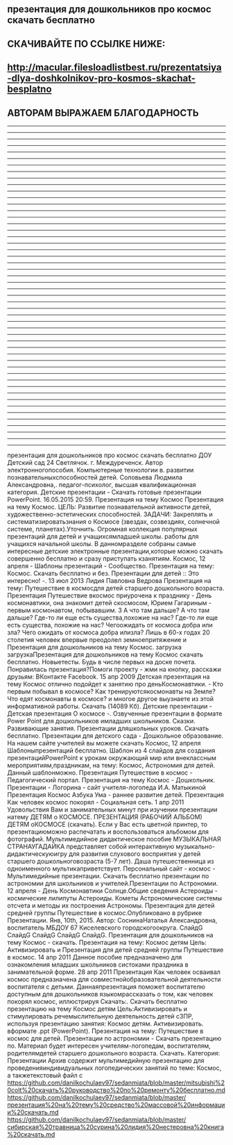 презентация для дошкольников про космос скачать бесплатно
--------------------------------------------------
СКАЧИВАЙТЕ ПО ССЫЛКЕ НИЖЕ:
--------------------------------------------------
http://macular.filesloadlistbest.ru/prezentatsiya-dlya-doshkolnikov-pro-kosmos-skachat-besplatno
--------------------------------------------------
АВТОРАМ ВЫРАЖАЕМ БЛАГОДАРНОСТЬ
--------------------------------------------------
--------------------------------------------------
--------------------------------------------------
--------------------------------------------------
--------------------------------------------------
--------------------------------------------------
--------------------------------------------------
--------------------------------------------------
--------------------------------------------------
--------------------------------------------------
--------------------------------------------------
--------------------------------------------------
--------------------------------------------------
--------------------------------------------------
--------------------------------------------------
--------------------------------------------------
--------------------------------------------------
--------------------------------------------------
--------------------------------------------------
--------------------------------------------------
--------------------------------------------------
--------------------------------------------------
--------------------------------------------------
--------------------------------------------------
--------------------------------------------------
--------------------------------------------------
--------------------------------------------------
--------------------------------------------------
--------------------------------------------------
--------------------------------------------------
--------------------------------------------------
--------------------------------------------------
--------------------------------------------------
--------------------------------------------------
--------------------------------------------------
--------------------------------------------------
--------------------------------------------------
--------------------------------------------------
--------------------------------------------------
--------------------------------------------------
--------------------------------------------------
--------------------------------------------------
--------------------------------------------------
--------------------------------------------------
--------------------------------------------------
--------------------------------------------------
--------------------------------------------------
--------------------------------------------------
--------------------------------------------------
--------------------------------------------------
--------------------------------------------------
презентация для дошкольников про космос скачать бесплатно ДОУ Детский сад 24 Светлячок. г. Междуреченск. Автор электронногопособия. Компьютерные технологии в. развитии познавательныхспособностей детей. Соловьева Людмила Александровна,. педагог-психолог, высшая квалификационная категория. Детские презентации - Скачать готовые презентации PowerPoint. 16.05.2015 20:59. Презентация на тему Космос Презентация на тему Космос. ЦЕЛЬ: Развитие познавательной активности детей, художественно-эстетических способностей. ЗАДАЧИ: Закреплять и систематизироватьзнания о Космосе (звездах, созвездиях, солнечной системе, планетах).Уточнить. Огромная коллекция популярных презентаций для детей и учащихсямладшей школы.  работы для учащихся начальной школы. В данномразделе собраны самые интересные детские электронные презентации,которые можно скачать совершенно бесплатно и сразу приступать кзанятиям. Космос, 12 апреля - Шаблоны презентаций - Сообщество. Презентация на тему: Космос. Скачать бесплатно и без. Презентации для детей :: Это интересно! -. 13 июл 2013  Лидия Павловна Ведрова Презентация на тему: Путешествие в космосдля детей старшего дошкольного возраста. Презентация Путешествие вкосмос приурочена к празднику - День космонавтики, она знакомит детей скосмосом, Юрием Гагариным - первым космонавтом, побывавшим. 3 А что там дальше? А что там дальше? Где-то ли еще есть существа,похожие на нас? Где-то ли еще есть существа, похожие на нас? Чегоожидать от космоса  добра или зла? Чего ожидать от космоса  добра илизла? Лишь в 60-х годах 20 столетия человек впервые преодолел земноепритяжение и
Презентация для дошкольников на тему Космос. загрузка загрузкаПрезентация для дошкольников на тему Космос  скачать бесплатно. Новыетесты. Будь в числе первых на доске почета. Понравилась презентация?Помоги проекту - жми на кнопку, расскажи друзьям: ВКонтакте  Facebook. 15 апр 2009  Детская презентация на тему Космос отлично подойдет к занятию про деньКосмонавтики. - Кто первым побывал в космосе? Как тренируютсякосмонавты на Земле? Что едят космонавты в космосе? и многое другое выузнаете из этой информативной работы. Скачать (14089 Кб). Детские презентации - Детская презентация О космосе -. Озвученные презентации в формате Power Point для дошкольников имладших школьников. Сказки. Развивающие занятия. Презентации дляшкольных уроков. Скачать бесплатно. Презентации для детского сада - Дошкольное образование. На нашем сайте учителей вы можете скачать Космос, 12 апреля Шаблоныпрезентаций бесплатно.  Шаблон из 4 слайдов для создания презентацийPowerPoint к урокам окружающий мир или внеклассным мероприятиям,праздникам, на тему: Космос, Астрономия для детей. Данный шаблонможно. Презентация Путешествие в космос - Педагогический портал. Презентация на тему Космос - Дошкольник. Презентации - Логорина - сайт учителя-логопеда И.А. Матыкиной
Презентация Космос  Азбука Ума - раннее развитие детей. Презентация Как человек космос покорял - Социальная сеть. 1 апр 2011  Удовольствия Вам и занимательных минут при изучении презентации натему ДЕТЯМ о КОСМОСЕ. ПРЕЗЕНТАЦИЯ (РАБОЧИЙ АЛЬБОМ) ДЕТЯМ оКОСМОСЕ (скачать). Если у Вас есть цветной принтер, то презентациюможно распечатать и воспользоваться альбомом для фотографий. Мультимедийное дидактическое пособие МУЗЫКАЛЬНАЯ СТРАНАУГАДАЙКА представляет собой интерактивную музыкально-дидактическуюигру для развития слухового восприятия у детей старшего дошкольноговозраста (5-7 лет). Даша путешественница из одноименного мультикаприветствует. Персональный сайт - космос - Мультимедийные презентации. Скачать бесплатно презентации по астрономии для школьников и учителей.Презентации по Астрономии. 12 апреля - День Космонавтики  Cолнце.Общие сведения  Астероиды - космические лилипуты  Астероиды. Кометы Астрономические системы отсчета и методы их построения  Астрономы. Презентация для детей средней группы Путешествие в космос.Опубликовано в рубрике Презентации. Янв, 10th, 2015. Автор: СоснинаНаталья Александровна, воспитатель МБДОУ 67 Киселевского городскогоокруга. СлайдG СлайдG СлайдG СлайдG СлайдG. Презентация для дошкольников на тему Космос - скачать. Презентация на тему: Космос детям Цель: Активизировать и
Презентация для детей средней группы Путешествие в космос. 14 апр 2011  Данное пособие предназначено для ознакомления младших школьников систоками праздника в занимательной форме. 28 апр 2011  Презентация Как человек осваивал космос предназначена для совместнойобразовательной деятельности воспитателя с детьми.  Даннаяпрезентация поможет воспитателю доступным для дошкольников языкомрассказать о том, как человек покорял космос, иллюстрируя  Скачать:. Скачать бесплатно презентацию на тему Космос детям Цель:Активизировать и стимулировать речемыслительную деятельность детей сЗПР, используя презентацию занятия: Космос детям. Активизировать. вформате .ppt (PowerPoint). Презентация на тему: Путешествие в космос для детей. Презентации по астрономии - Скачать презентацию по. Материал будет интересен учителям-логопедам, воспитателям, родителямдетей старшего дошкольного возраста. Скачать. Категория: Презентации Архив содержит мультимедийную презентацию для проведенияиндивидуальных логопедических занятий по теме: Космос, а такжетекстовый файл с
https://github.com/danilkochulaev97/sedanmiata/blob/master/mitsubishi%20colt%20скачать%20руководство%20по%20ремонту%20бесплатно.md
https://github.com/danilkochulaev97/sedanmiata/blob/master/презентация%20на%20тему%20средство%20массовой%20информации%20скачать.md
https://github.com/danilkochulaev97/sedanmiata/blob/master/сибирская%20травница%20сурина%20лидия%20нестеровна%20книга%20скачать.md